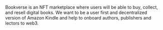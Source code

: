 Bookverse is an NFT marketplace where users will be able to buy, collect, and resell digital books. We want to be a user first and decentralized version of Amazon Kindle and help to onboard authors, publishers and lectors to web3.